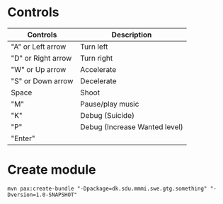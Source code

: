 # Controls
| Controls           | Description                   |
|--------------------|-------------------------------|
| "A" or Left arrow  | Turn left                     |
| "D" or Right arrow | Turn right                    |
| "W" or Up arrow    | Accelerate                    |
| "S" or Down arrow  | Decelerate                    |
| Space              | Shoot                         |
| "M"                | Pause/play music              |
| "K"                | Debug (Suicide)               |
| "P"                | Debug (Increase Wanted level) |
| "Enter"            |                               |

# Create module
`mvn pax:create-bundle "-Dpackage=dk.sdu.mmmi.swe.gtg.something" "-Dversion=1.0-SNAPSHOT"`